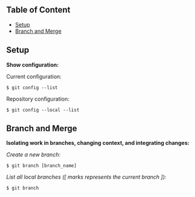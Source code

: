 ## Table of Content

- [Setup](#setup)
- [Branch and Merge](#merge)

<a name="setup"></a>

## Setup

**Show configuration:**

Current configuration:

```
$ git config --list
```

Repository configuration:

```
$ git config --local --list
```

<a name="merge"></a>

## Branch and Merge

**Isolating work in branches, changing context, and integrating changes:**

_Create a new branch:_

```
$ git branch [branch_name]
```
_List all local branches ([ _marks represents the current branch_ ]):_

```
$ git branch
```